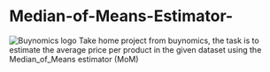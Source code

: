 # Median-of-Means-Estimator-

![Buynomics logo](Median-of-Means-Estimator/buynomics-logo.webp)
Take home project from buynomics, the task is to estimate the average price per product in the given dataset using the Median_of_Means estimator (MoM)
